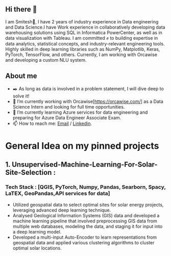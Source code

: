 ## Hi there 👋

I am Smitesh👋, I have 2 years of industry experience in Data engineering and Data Science.I have Work experience in collaboratively developing data warehousing solutions using SQL in Informatica PowerCenter, as well as in data visualization with Tableau. I am committed ✊ to building expertise in data analytics, statistical concepts, and industry-relevant engineering tools. Highly skilled in deep learning libraries such as NumPy, Matplotlib, Keras, PyTorch, TensorFlow, and others. Currently, I am working with Orcawise and developing a custom NLU system.


## About me 

- ✒️ As long as data is involved in a problem statement, I will dive deep to solve it!
- 🔭 I’m currently working with Orcawise[https://orcawise.com/] as a Data Science Intern and looking for full time opportunities.
- 🌱 I’m currently learning Azure services for data engineering and preparing for Azure Data Engineer Associate Exam.
- 📫 How to reach me: [Email](smitesh22@gmail.com) / [Linkedin](https://www.linkedin.com/in/smitesh-patil/).


# General Idea on my pinned projects

## 1. Unsupervised-Machine-Learning-For-Solar-Site-Selection  :
### Tech Stack : [QGIS, PyTorch, Numpy, Pandas, Searborn, Spacy, LaTEX, GeoPandas,API services for data]

- Utilized geospatial data to select optimal sites for solar energy projects, leveraging advanced deep learning technique.
- Analysed Geological Information Systems (GIS) data and developed a machine learning pipeline that involved preprocessing GIS data from multiple web databases, modeling the data, and staging it for input into a deep learning model.
- Developed a multi-input Auto-Encoder to learn representations from geospatial data and applied various clustering algorithms to cluster optimal solar locations.
